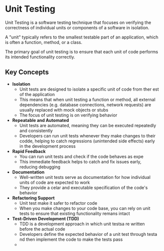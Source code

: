 # Unit Testing

Unit Testing is a software testing technique that focuses on verifying the correctness of
individual units or components of a software in isolation.

A "unit" typically refers to the smallest testable part of an application, which is often a
function, method, or a class.

The primary goal of unit testing is to ensure that each unit of code performs its intended
functionality correctly.

## Key Concepts

 - **Isolation**
    - Unit tests are designed to isolate a specific unit of code from ther est of the
    application
    - This means that when unit testing a function or method, all external dependencies
    (e.g. database connections, network requests) are usually replaced with mock objects or stubs
    - The focus of unit testing is on verifying behavior
- **Repeatable and Automated**
    - Unit tests are automated, meaning they can be executed repeatedly and consistently
    - Developers can run unit tests whenever they make changes to their codde, helping to catch
    regressions (unintended side effects) early in the development process
- **Rapid Feedback**
    - You can run unit tests and check if the code behaves as expe
    - This immediate feedback helps to catch and fix issues early, reducing debugging
- **Documentation**
    - Well-written unit tests serve as documentation for how individual units of code
    are expected to work
    - They provide a celar and executable specification of the code's behavior
- **Refactoring Support**
    - Unit test make it safer to refactor code
    - When you make changes to your code base, you can rely on unit tests to ensure that 
    existing functionality remans intact
- **Test-Driven Development (TDD)**
    - TDD is a development approach in which unit testsa re written before the actual code 
    - Developers define the expected behavior of a unit test through testa nd then implement
    the code to make the tests pass
    - 